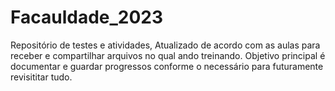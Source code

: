 # Facauldade_2023

Repositório de testes e atividades, Atualizado de acordo com as aulas para receber e 
compartilhar arquivos no qual ando treinando. Objetivo principal é documentar e guardar
progressos conforme o necessário para futuramente revisititar tudo.
